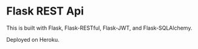 # Flask REST Api

This is built with Flask, Flask-RESTful, Flask-JWT, and Flask-SQLAlchemy.

Deployed on Heroku.
